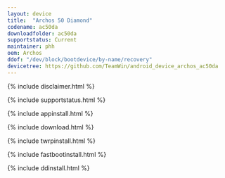 ```yaml
---
layout: device
title:  "Archos 50 Diamond"
codename: ac50da
downloadfolder: ac50da
supportstatus: Current
maintainer: phh
oem: Archos
ddof: "/dev/block/bootdevice/by-name/recovery"
devicetree: https://github.com/TeamWin/android_device_archos_ac50da
---
```


{% include disclaimer.html %}

{% include supportstatus.html %}

{% include appinstall.html %}

{% include download.html %}

{% include twrpinstall.html %}

{% include fastbootinstall.html %}

{% include ddinstall.html %}
